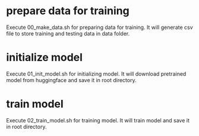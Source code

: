 # prepare data for training
Execute 00_make_data.sh for preparing data for training.
It will generate csv file to store training and testing data in data folder.

# initialize model
Execute 01_init_model.sh for initializing model.
It will download pretrained model from huggingface and save it in root directory.

# train model
Execute 02_train_model.sh for training model.
It will train model and save it in root directory.

